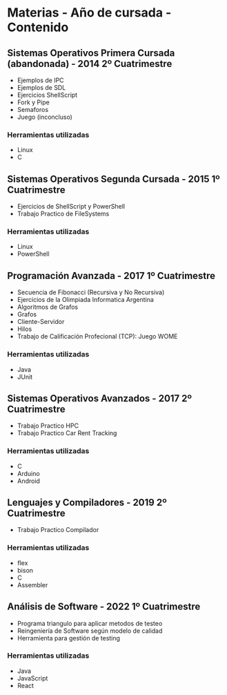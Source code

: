 # Materias - Año de cursada - Contenido

## Sistemas Operativos Primera Cursada (abandonada) - 2014 2º Cuatrimestre

* Ejemplos de IPC
* Ejemplos de SDL
* Ejercicios ShellScript
* Fork y Pipe
* Semaforos
* Juego (inconcluso)

### Herramientas utilizadas

* Linux
* C

## Sistemas Operativos Segunda Cursada - 2015 1º Cuatrimestre

* Ejercicios de ShellScript y PowerShell
* Trabajo Practico de FileSystems

### Herramientas utilizadas

* Linux
* PowerShell

## Programación Avanzada - 2017 1º Cuatrimestre

* Secuencia de Fibonacci (Recursiva y No Recursiva)
* Ejercicios de la Olimpiada Informatica Argentina
* Algoritmos de Grafos
* Grafos
* Cliente-Servidor
* Hilos
* Trabajo de Calificación Profecional (TCP): Juego WOME

### Herramientas utilizadas

* Java
* JUnit 

## Sistemas Operativos Avanzados - 2017 2º Cuatrimestre

* Trabajo Practico HPC
* Trabajo Practico Car Rent Tracking

### Herramientas utilizadas

* C
* Arduino
* Android

## Lenguajes y Compiladores - 2019 2º Cuatrimestre

* Trabajo Practico Compilador

### Herramientas utilizadas

* flex
* bison
* C
* Assembler

## Análisis de Software - 2022 1º Cuatrimestre

* Programa triangulo para aplicar metodos de testeo
* Reingeniería de Software según modelo de calidad
* Herramienta para gestión de testing

### Herramientas utilizadas

* Java
* JavaScript
* React

